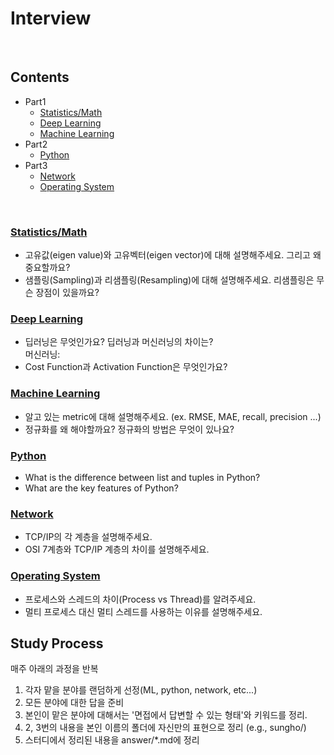 # Interview  
<br>

## Contents
* Part1
    * [Statistics/Math](#statistics/math)  
    * [Deep Learning](#deep-learning)  
    * [Machine Learning](#machine-learning)  
* Part2  
    * [Python](#python)  
* Part3
    * [Network](#network)  
    * [Operating System](#operating-system)
<br>

### [Statistics/Math](./answers/statistics-math.md)  

* 고유값(eigen value)와 고유벡터(eigen vector)에 대해 설명해주세요. 그리고 왜 중요할까요?  
* 샘플링(Sampling)과 리샘플링(Resampling)에 대해 설명해주세요. 리샘플링은 무슨 장점이 있을까요?

### [Deep Learning](./answers/deep-learning.md)  

* 딥러닝은 무엇인가요? 딥러닝과 머신러닝의 차이는?  
머신러닝: 
* Cost Function과 Activation Function은 무엇인가요?  

### [Machine Learning](./answers/machine-learning.md)  

* 알고 있는 metric에 대해 설명해주세요. (ex. RMSE, MAE, recall, precision ...)  
* 정규화를 왜 해야할까요? 정규화의 방법은 무엇이 있나요?  

### [Python](./answers/python.md)  

* What is the difference between list and tuples in Python?  
* What are the key features of Python?


### [Network](./answers/network.md)  

* TCP/IP의 각 계층을 설명해주세요.  
* OSI 7계층와 TCP/IP 계층의 차이를 설명해주세요.  

### [Operating System](./answers/operatingsystem.md)  

* 프로세스와 스레드의 차이(Process vs Thread)를 알려주세요.  
* 멀티 프로세스 대신 멀티 스레드를 사용하는 이유를 설명해주세요.  

## Study Process
매주 아래의 과정을 반복

1. 각자 맡을 분야를 랜덤하게 선정(ML, python, network, etc...)
2. 모든 분야에 대한 답을 준비
3. 본인이 맡은 분야에 대해서는 '면접에서 답변할 수 있는 형태'와 키워드를 정리.
4. 2, 3번의 내용을 본인 이름의 폴더에 자신만의 표현으로 정리 
(e.g., sungho/)
5. 스터디에서 정리된 내용을 answer/*.md에 정리
